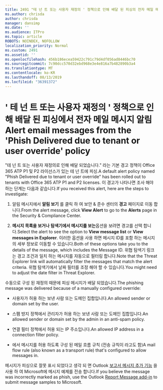 ```yaml
---
title: 2491 "테 넌 트 또는 사용자 재정의 ' 정책으로 인해 배달 된 피싱의 전자 메일 메시지
ms.author: chrisda
author: chrisda
manager: dansimp
ms.date: ''
ms.audience: ITPro
ms.topic: article
ROBOTS: NOINDEX, NOFOLLOW
localization_priority: Normal
ms.custom: 2491
ms.assetid: ''
ms.openlocfilehash: 456b186ecea59422c791c79d4df056ad8446bc70
ms.sourcegitcommit: 7c90dcc570d32ebd968e3e4e816a7b482890b3a4
ms.translationtype: MT
ms.contentlocale: ko-KR
ms.lasthandoff: 08/13/2019
ms.locfileid: "36391372"
---
```

# <a name="alert-email-messages-from-the-phish-delivered-due-to-tenant-or-user-override-policy"></a><span data-ttu-id="6ece3-102">' 테 넌 트 또는 사용자 재정의 ' 정책으로 인해 배달 된 피싱에서 전자 메일 메시지 알림</span><span class="sxs-lookup"><span data-stu-id="6ece3-102">Alert email messages from the 'Phish Delivered due to tenant or user override' policy</span></span>

<span data-ttu-id="6ece3-103">"테 넌 트 또는 사용자 재정의로 인해 배달 되었습니다." 라는 기본 경고 정책이 Office 365 ATP P1 및 P2 라이선스가 있는 테 넌 트에 피싱.</span><span class="sxs-lookup"><span data-stu-id="6ece3-103">A default alert policy named "Phish Delivered due to tenant or user override" has been rolled out to tenants with Office 365 ATP P1 and P2 licenses.</span></span> <span data-ttu-id="6ece3-104">이 경고가 나타나면 조사 해야 하는 단계는 다음과 같습니다.</span><span class="sxs-lookup"><span data-stu-id="6ece3-104">If you received this alert, here are the steps to investigate:</span></span>

1. <span data-ttu-id="6ece3-105">알림 메시지에서 **알림 보기** 를 클릭 하 여 보안 & 준수 센터의 **경고** 페이지로 이동 합니다.</span><span class="sxs-lookup"><span data-stu-id="6ece3-105">From the alert message, click **View Alert** to go to the **Alerts** page in the Security & Compliance Center.</span></span>

2. <span data-ttu-id="6ece3-106">**메시지 목록을 보거나** **탐색기에서 메시지를 보는**옵션을 보려면 경고를 선택 합니다.</span><span class="sxs-lookup"><span data-stu-id="6ece3-106">Select the alert to see the option to **View message list** or **View messages in Explorer**.</span></span> <span data-ttu-id="6ece3-107">이러한 옵션을 사용 하면 메시지 ID를 포함 하는 메시지의 세부 정보로 이동할 수 있습니다.</span><span class="sxs-lookup"><span data-stu-id="6ece3-107">Both of these options take you to the details of the message, which includes the Message ID.</span></span> <span data-ttu-id="6ece3-108">위협 탐색기 링크는 경고 조건과 일치 하는 메시지를 자동으로 필터링 합니다.</span><span class="sxs-lookup"><span data-stu-id="6ece3-108">Note that the Threat Explorer link will automatically filter the messages that match the alert criteria.</span></span> <span data-ttu-id="6ece3-109">위협 탐색기에서 날짜 필터를 조정 해야 할 수 있습니다.</span><span class="sxs-lookup"><span data-stu-id="6ece3-109">You might need to adjust the date filter in Threat Explorer.</span></span>

<span data-ttu-id="6ece3-110">수동으로 구성 된 재정의 때문에 피싱 메시지가 배달 되었습니다.</span><span class="sxs-lookup"><span data-stu-id="6ece3-110">The phishing message was delivered because of a manually configured override:</span></span>

- <span data-ttu-id="6ece3-111">사용자가 허용 하는 보낸 사람 또는 도메인 집합입니다.</span><span class="sxs-lookup"><span data-stu-id="6ece3-111">An allowed sender or domain set by the user.</span></span>

- <span data-ttu-id="6ece3-112">스팸 방지 정책에서 관리자가 허용 하는 보낸 사람 또는 도메인 집합입니다.</span><span class="sxs-lookup"><span data-stu-id="6ece3-112">An allowed sender or domain set by the admin in an anti-spam policy.</span></span>

- <span data-ttu-id="6ece3-113">연결 필터 정책에서 허용 되는 IP 주소입니다.</span><span class="sxs-lookup"><span data-stu-id="6ece3-113">An allowed IP address in a connection filter policy.</span></span>

- <span data-ttu-id="6ece3-114">에서 메시지를 허용 하도록 구성 된 메일 흐름 규칙 (전송 규칙이 라고도 함)</span><span class="sxs-lookup"><span data-stu-id="6ece3-114">A mail flow rule (also known as a transport rule) that's configured to allow messages in.</span></span>

<span data-ttu-id="6ece3-115">메시지가 피싱으로 잘못 표시 되었다고 생각 되 면 Outlook [보고서 메시지 추가 기능](https://support.office.com/article/b5caa9f1-cdf3-4443-af8c-ff724ea719d2) 을 사용 하 여 Microsoft에 메시지 예제를 전송 합니다.</span><span class="sxs-lookup"><span data-stu-id="6ece3-115">If you believe the message was incorrectly marked as phish, use the Outlook [Report Message add-in](https://support.office.com/article/b5caa9f1-cdf3-4443-af8c-ff724ea719d2) to submit message samples to Microsoft.</span></span>
